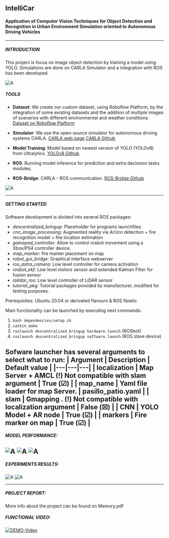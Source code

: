 ## IntelliCar
#### Application of Computer Vision Techniques for Object Detection and Recognition in Urban Environment Simulation oriented to Autonomous Driving Vehicles
---
##### INTRODUCTION
This project is focus on image object detection by training a model using YOLO. Simulations are done on CARLA Simulator and a integration with ROS has been developed.

![A](imgs/portada-edit.jpg)

##### TOOLS

+ **Dataset**: We create our custom dataset, using Roboflow Platform, by the integration of some existing datasets and the addition of multiple images of scenarios with different environmental and weather conditions.
[Dataset on Roboflow Platform](https://universe.roboflow.com/carla-awmfg/carladataset/model/5)

+ **Simulator**: We use the open-source simulator for autonomous driving systems CARLA.
[CARLA web page](https://carla.org/)
[CARLA Github](https://github.com/carla-simulator/carla)

+ **Model Training**: Model based on newest version of YOLO (YOLOv8) from Ultralytics. 
[YOLOv8 Github](https://github.com/ultralytics/ultralytics)

+ **ROS**: Running model inference for prediction and extra decission tasks modules.

+ **ROS-Bridge**: CARLA - ROS communication.
[ROS-Bridge Github](https://github.com/carla-simulator/ros-bridge)

![A](imgs/global_diagram.png)

---

##### GETTING STARTED
Software development is divided into several ROS packages:
+ *descentralized_bringup*: Placeholder for programs launchfiles.
+ *cnn_image_processing*: Augmented reality via ArUco detection + fire recognition model + fire location estimation
+ *gamepad_controller*: Allow to control rosbot movement using a Xbox/PS4 controller device.
+ *map_marker*: fire marker placement on map
+ *robot_gui_bridge*: Graphical interface webserver
+ *ros_astra_camera*: Low level controller for camera activation
+ *rosbot_ekf*: Low level motors sensor and extended Kalman Filter for fusion sensor
+ *rplidar_ros*: Low level controller of LiDAR sensor
+ *tutorial_pkg*: Tutorial packages provided by manufacturer, modified for testing purposes.

Prerequisites: Ubuntu 20.04 or derivated flavours & ROS Noetic

Main functionality can be launched by executing next commands:
1. ``bash dependencies/setup.sh``
2. ``catkin_make``
3. ``roslaunch descentralized_bringup hardware.launch`` (ROSbot)
4. ``roslaunch descentralized_bringup software.launch`` (ROS slave device)

Sofware launcher has several arguments to select what to run:
| Argument | Description | Default value |
|---|---|---|
| localization | Map Server + AMCL (!) Not compatible with slam argument | True (&#9745;) |
| map_name | Yaml file loader for map Server.  | pasillo_patio.yaml |
| slam | Gmapping . (!) Not compatible with localization argument | False (&#x2612;) |
| CNN | YOLO Model + AR node  | True (&#9745;) |
| markers | Fire marker on map | True (&#9745;) |
---
##### MODEL PERFORMANCE:
![A](imgs/confusion_matrix_normalized.png)
![A](imgs/pr-curve.png)
![A](imgs/results.png)
---
##### EXPERIMENTS RESULTS:
![A](imgs/inferencia.png)
![A](imgs/collage-demo.png)


---
##### PROJECT REPORT:
More info about the project can be found on Memory.pdf

##### FUNCTIONAL VIDEO: 
[![DEMO-Video](https://img.youtube.com/vi/4nHfei47I14/0.jpg)](https://www.youtube.com/watch?v=4nHfei47I14)
